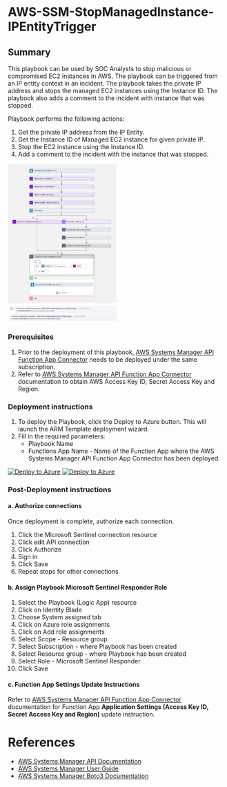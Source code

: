 # AWS-SSM-StopManagedInstance-IPEntityTrigger

## Summary
This playbook can be used by SOC Analysts to stop malicious or compromised EC2 instances in AWS. The playbook can be triggered from an IP entity context in an incident. The playbook takes the private IP address and stops the managed EC2 instances using the Instance ID. The playbook also adds a comment to the incident with instance that was stopped.

Playbook performs the following actions:

1. Get the private IP address from the IP Entity.
2. Get the Instance ID of Managed EC2 instance for given private IP.
3. Stop the EC2 instance using the Instance ID.
4. Add a comment to the incident with the instance that was stopped.

<img src="./images/AWS-SSM-StopManagedInstance-IPEntityTrigger_light.jpg" width="50%"/><br>
<img src="./images/AWS-SSM-StopManagedInstance-IPEntityTrigger_IncidentComment.jpg" width="50%"/><br>

### Prerequisites

1. Prior to the deployment of this playbook, [AWS Systems Manager API Function App Connector](../../CustomConnector/AWS_SSM_FunctionAppConnector/) needs to be deployed under the same subscription.
2. Refer to [AWS Systems Manager API Function App Connector](../../CustomConnector/AWS_SSM_FunctionAppConnector/readme.md) documentation to obtain AWS Access Key ID, Secret Access Key and Region. 

### Deployment instructions

1. To deploy the Playbook, click the Deploy to Azure button. This will launch the ARM Template deployment wizard.
2. Fill in the required parameters:
    * Playbook Name
    * Functions App Name - Name of the Function App where the AWS Systems Manager API Function App Connector has been deployed.

[![Deploy to Azure](https://aka.ms/deploytoazurebutton)](https://portal.azure.com/#create/Microsoft.Template/uri/https%3A%2F%2Fraw.githubusercontent.com%2FAzure%2FAzure-Sentinel%2Fmaster%2FSolutions%2FAWSAthena%2FPlaybooks%2FAWSAthenaPlaybooks%2FAWSAthena-GetQueryResults%2Fazuredeploy.json) [![Deploy to Azure](https://aka.ms/deploytoazuregovbutton)](https://portal.azure.us/#create/Microsoft.Template/uri/https%3A%2F%2Fraw.githubusercontent.com%2FAzure%2FAzure-Sentinel%2Fmaster%2FSolutions%2FAWSAthena%2FPlaybooks%2FAWSAthenaPlaybooks%2FAWSAthena-GetQueryResults%2Fazuredeploy.json)

### Post-Deployment instructions

#### a. Authorize connections

Once deployment is complete, authorize each connection.

1. Click the Microsoft Sentinel connection resource
2. Click edit API connection
3. Click Authorize
4. Sign in
5. Click Save
6. Repeat steps for other connections

#### b. Assign Playbook Microsoft Sentinel Responder Role
1. Select the Playbook (Logic App) resource
2. Click on Identity Blade
3. Choose System assigned tab
4. Click on Azure role assignments
5. Click on Add role assignments
6. Select Scope - Resource group
7. Select Subscription - where Playbook has been created
8. Select Resource group - where Playbook has been created
9. Select Role - Microsoft Sentinel Responder
10. Click Save

#### c. Function App Settings Update Instructions
Refer to [AWS Systems Manager API Function App Connector](../../CustomConnector/AWS_SSM_FunctionAppConnector/readme.md) documentation for Function App **Application Settings (Access Key ID, Secret Access Key and Region)** update instruction.

#  References
- [AWS Systems Manager API Documentation](https://docs.aws.amazon.com/systems-manager/latest/APIReference/API_DeleteDocument.html)
- [AWS Systems Manager User Guide](https://docs.aws.amazon.com/systems-manager/latest/userguide/what-is-systems-manager.html)
- [AWS Systems Manager Boto3 Documentation](https://boto3.amazonaws.com/v1/documentation/api/latest/reference/services/ssm.html)
